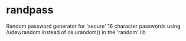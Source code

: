# randpass
Random password generator for 'secure' 16 character passwords using /udev/random instead of os.urandom() in the 'random' lib
